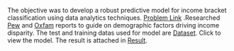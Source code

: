 The objective was to develop a robust predictive model for income bracket classification using data analytics techniques.
<a href="https://archive.ics.uci.edu/dataset/2/adult">Problem Link</a>
.Researched <a href="https://www.pewresearch.org/social-trends/2020/01/09/trends-in-income-and-wealth-inequality/">Pew</a> and <a href="https://www.oxfam.org/en/kenya-extreme-inequality-numbers">Oxfam</a> reports to guide on demographic factors driving income disparity.
The test and training datas used for model are <a href="https://github.com/pseudo-sam/EcoStrata/tree/main/Data_set">Dataset</a>.
Click to view the model.
The result is attached in <a href="https://github.com/pseudo-sam/EcoStrata/blob/main/results.csv">Result</a>.
